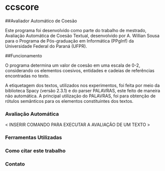 # ccscore

##Avaliador Automático de Coesão

Este programa foi desenvolvido como parte do trabalho de mestrado, Avaliação Automática de Coesão Textual, desenvolvido por A. Willian Sousa para o Programa de Pós-graduação em Informática (PPgInf) da Universidade Federal do Paraná (UFPR).

##Funcionamento

O programa determina um valor de coesão em uma escala de 0-2, considerando os elementos coesivos, entidades e cadeias de referências encontradas no texto. 

A etiquetagem dos textos, utilizados nos experimentos, foi feita por meio da biblioteca Spacy (versão 2.3.1) e do parser PALAVRAS, este feito de maneira não automática. A principal utilização do PALAVRAS, foi para obtenção de rótulos semânticos para os elementos constituintes dos textos. 

### Avaliação Automática

< INSERIR COMANDO PARA EXECUTAR A AVALIAÇÃO DE UM TEXTO >

### Ferramentas Utilizadas

### Como citar este trabalho


### Contato


